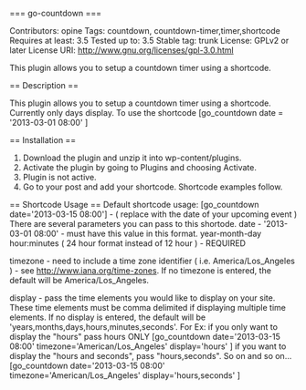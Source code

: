 === go-countdown ===

Contributors: opine
Tags: countdown, countdown-timer,timer,shortcode
Requires at least: 3.5
Tested up to: 3.5
Stable tag: trunk
License: GPLv2 or later
License URI: http://www.gnu.org/licenses/gpl-3.0.html

This plugin allows you to setup a countdown timer using a shortcode.

== Description ==

This plugin allows you to setup a countdown timer using a shortcode.  Currently only days display.
To use the shortcode [go_countdown date = '2013-03-01 08:00' ]

== Installation ==

1. Download the plugin and unzip it into wp-content/plugins.
2. Activate the plugin by going to Plugins and choosing Activate.
3. Plugin is not active.
4. Go to your post and add your shortcode. Shortcode examples follow.

== Shortcode Usage ==
Default shortcode usage:
	[go_countdown date='2013-03-15 08:00'] - ( replace with the date of your upcoming event )
There are several parameters you can pass to this shortode. 
date 		- 	'2013-03-01 08:00' - must have this value in this format.  year-month-day hour:minutes 
            		( 24 hour format instead of 12 hour ) - REQUIRED

timezone	-	need to include a time zone identifier ( i.e. America/Los_Angeles )
			- see http://www.iana.org/time-zones.  If no timezone is entered, the default will 
			  be America/Los_Angeles.

display		-	pass the time elements you would like to display on your site. These time elements
			must be comma delimited if displaying multiple time elements.  If no display is entered,
			the default will be 'years,months,days,hours,minutes,seconds'.
			For Ex:	if you only want to display the "hours" pass hours ONLY
					[go_countdown date='2013-03-15 08:00' timezone='American/Los_Angeles' display='hours' ]
				if you want to display the "hours and seconds", pass "hours,seconds".  So on and so on...
					[go_countdown date='2013-03-15 08:00' timezone='American/Los_Angeles' display='hours,seconds' ]   
